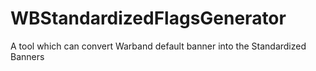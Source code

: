 # WBStandardizedFlagsGenerator
A tool which can convert Warband default banner into the Standardized Banners
